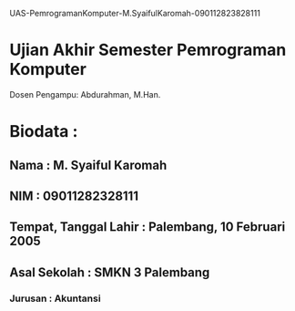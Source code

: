 UAS-PemrogramanKomputer-M.SyaifulKaromah-090112823828111
# Ujian Akhir Semester Pemrograman Komputer
Dosen Pengampu: Abdurahman, M.Han.

# Biodata :
## Nama                  : M. Syaiful Karomah
## NIM                   : 09011282328111
## Tempat, Tanggal Lahir : Palembang, 10 Februari 2005
## Asal Sekolah          : SMKN 3 Palembang
### Jurusan              : Akuntansi

